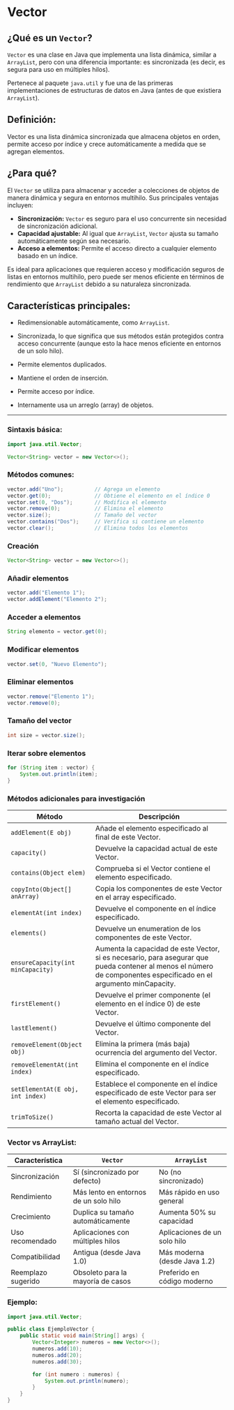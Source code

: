 # Vector

## ¿Qué es un `Vector`?

`Vector` es una clase en Java que implementa una lista dinámica, similar a `ArrayList`, pero con una diferencia importante: es sincronizada (es decir, es segura para uso en múltiples hilos).

Pertenece al paquete `java.util` y fue una de las primeras implementaciones de estructuras de datos en Java (antes de que existiera `ArrayList`).

## Definición:

Vector es una lista dinámica sincronizada que almacena objetos en orden, permite acceso por índice y crece automáticamente a medida que se agregan elementos.

## ¿Para qué?

El `Vector` se utiliza para almacenar y acceder a colecciones de objetos de manera dinámica y segura en entornos multihilo. Sus principales ventajas incluyen:

- **Sincronización:** `Vector` es seguro para el uso concurrente sin necesidad de sincronización adicional.
- **Capacidad ajustable:** Al igual que `ArrayList`, `Vector` ajusta su tamaño automáticamente según sea necesario.
- **Acceso a elementos:** Permite el acceso directo a cualquier elemento basado en un índice.

Es ideal para aplicaciones que requieren acceso y modificación seguros de listas en entornos multihilo, pero puede ser menos eficiente en términos de rendimiento que `ArrayList` debido a su naturaleza sincronizada.


## Características principales:

- Redimensionable automáticamente, como `ArrayList`.

- Sincronizada, lo que significa que sus métodos están protegidos contra acceso concurrente (aunque esto la hace menos eficiente en entornos de un solo hilo).

- Permite elementos duplicados.

- Mantiene el orden de inserción.

- Permite acceso por índice.

- Internamente usa un arreglo (array) de objetos.

---

### Sintaxis básica:

```java
import java.util.Vector;

Vector<String> vector = new Vector<>();
```

### Métodos comunes:

```java
vector.add("Uno");          // Agrega un elemento
vector.get(0);              // Obtiene el elemento en el índice 0
vector.set(0, "Dos");       // Modifica el elemento
vector.remove(0);           // Elimina el elemento
vector.size();              // Tamaño del vector
vector.contains("Dos");     // Verifica si contiene un elemento
vector.clear();             // Elimina todos los elementos
```

### Creación

```java
Vector<String> vector = new Vector<>();
```

### Añadir elementos

```java
vector.add("Elemento 1");
vector.addElement("Elemento 2");
```

### Acceder a elementos

```java
String elemento = vector.get(0);
```

### Modificar elementos

```java
vector.set(0, "Nuevo Elemento");
```

### Eliminar elementos

```java
vector.remove("Elemento 1");
vector.remove(0);
```

### Tamaño del vector

```java
int size = vector.size();
```

### Iterar sobre elementos

```java
for (String item : vector) {
    System.out.println(item);
}
```

### Métodos adicionales para investigación

|Método|Descripción|
|-|-|
|`addElement(E obj)`|Añade el elemento especificado al final de este Vector.
|`capacity()`|Devuelve la capacidad actual de este Vector.
|`contains(Object elem)`|Comprueba si el Vector contiene el elemento especificado.
|`copyInto(Object[] anArray)`|Copia los componentes de este Vector en el array especificado.
|`elementAt(int index)`|Devuelve el componente en el índice especificado.
|`elements()`|Devuelve un enumeration de los componentes de este Vector.
|`ensureCapacity(int minCapacity)`|Aumenta la capacidad de este Vector, si es necesario, para asegurar que pueda contener al menos el número de componentes especificado en el argumento minCapacity.
|`firstElement()`|Devuelve el primer componente (el elemento en el índice 0) de este Vector.
|`lastElement()`|Devuelve el último componente del Vector.
|`removeElement(Object obj)`|Elimina la primera (más baja) ocurrencia del argumento del Vector.
|`removeElementAt(int index)`|Elimina el componente en el índice especificado.
|`setElementAt(E obj, int index)`|Establece el componente en el índice especificado de este Vector para ser el elemento especificado.
|`trimToSize()`|Recorta la capacidad de este Vector al tamaño actual del Vector.

### Vector vs ArrayList:

| Característica     | `Vector`                          | `ArrayList`                      |
|--------------------|-----------------------------------|----------------------------------|
| Sincronización     | Sí (sincronizado por defecto)     | No (no sincronizado)             |
| Rendimiento        | Más lento en entornos de un solo hilo | Más rápido en uso general     |
| Crecimiento        | Duplica su tamaño automáticamente | Aumenta 50% su capacidad         |
| Uso recomendado    | Aplicaciones con múltiples hilos  | Aplicaciones de un solo hilo     |
| Compatibilidad     | Antigua (desde Java 1.0)          | Más moderna (desde Java 1.2)     |
| Reemplazo sugerido | Obsoleto para la mayoría de casos | Preferido en código moderno      |

### Ejemplo: 

```Java
import java.util.Vector;

public class EjemploVector {
    public static void main(String[] args) {
        Vector<Integer> numeros = new Vector<>();
        numeros.add(10);
        numeros.add(20);
        numeros.add(30);

        for (int numero : numeros) {
            System.out.println(numero);
        }
    }
}
```
